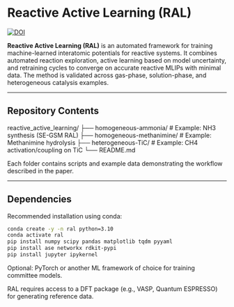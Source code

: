 # Reactive Active Learning (RAL)

[![DOI](https://img.shields.io/badge/DOI-10.1021%2Facs.jctc.5c00920-blue)](https://doi.org/10.1021/acs.jctc.5c00920)

**Reactive Active Learning (RAL)** is an automated framework for training machine-learned interatomic potentials for reactive systems. It combines automated reaction exploration, active learning based on model uncertainty, and retraining cycles to converge on accurate reactive MLIPs with minimal data. The method is validated across gas-phase, solution-phase, and heterogeneous catalysis examples.

---

## Repository Contents
reactive_active_learning/
├── homogeneous-ammonia/       # Example: NH3 synthesis (SE-GSM RAL)
├── homogeneous-methanimine/   # Example: Methanimine hydrolysis
├── heterogeneous-TiC/         # Example: CH4 activation/coupling on TiC
└── README.md

Each folder contains scripts and example data demonstrating the workflow described in the paper.

---

## Dependencies

Recommended installation using conda:

```bash
conda create -y -n ral python=3.10
conda activate ral
pip install numpy scipy pandas matplotlib tqdm pyyaml
pip install ase networkx rdkit-pypi
pip install jupyter ipykernel
```
Optional: PyTorch or another ML framework of choice for training committee models.

RAL requires access to a DFT package (e.g., VASP, Quantum ESPRESSO) for generating reference data.
